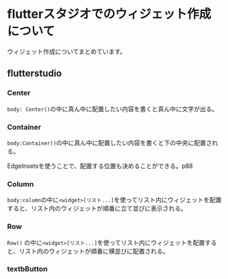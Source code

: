 # flutterスタジオでのウィジェット作成について

ウィジェット作成についてまとめています。

## flutterstudio

### Center
```body: Center()```の中に真ん中に配置したい内容を書くと真ん中に文字が出る。
### Container
```body:Container()```の中に真ん中に配置したい内容を書くと下の中央に配置される。

EdgeInsetsを使うことで、配置する位置も決めることができる。p88
### Column
```body:column```の中に```<widget>[リスト...]```を使ってリスト内にウィジェットを配置すると、リスト内のウィジェットが順番に立て並びに表示される。
### Row
```Row()```
の中に```<widget>[リスト...]```を使ってリスト内にウィジェットを配置すると、リスト内のウィジェットが順番に横並びに配置される。

### textbButton

